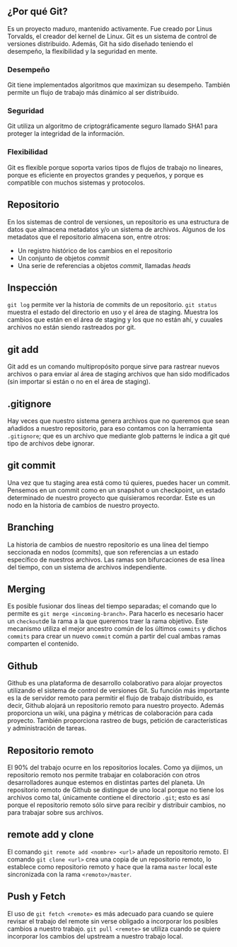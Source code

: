 
## ¿Por qué Git?
Es un proyecto maduro, mantenido activamente. Fue creado por Linus Torvalds, el creador del kernel de Linux. Git es un sistema de control de versiones distribuido. Además, Git ha sido diseñado teniendo el desempeño, la flexibilidad y la seguridad en mente.

### Desempeño
Git tiene implementados algoritmos que maximizan su desempeño. También permite un flujo de trabajo más dinámico al ser distribuido.

### Seguridad
Git utiliza un algoritmo de criptográficamente seguro llamado SHA1 para proteger la integridad de la información.

### Flexibilidad
Git es flexible porque soporta varios tipos de flujos de trabajo no lineares, porque es eficiente en proyectos grandes y pequeños, y porque es compatible con muchos sistemas y protocolos.

## Repositorio
En los sistemas de control de versiones, un repositorio es una estructura de datos que almacena metadatos y/o un sistema de archivos.
Algunos de los metadatos que el repositorio almacena son, entre otros:
* Un registro histórico de los cambios en el repositorio
* Un conjunto de objetos _commit_
* Una serie de referencias a objetos _commit_, llamadas _heads_ 

## Inspección
`git log` permite ver la historia de commits de un repositorio.
`git status` muestra el estado del directorio en uso y el área de staging. Muestra los cambios que están en el área de staging y los que no están ahí, y cuuales archivos no están siendo rastreados por git.

## git add
Git add es un comando multipropósito porque sirve para rastrear nuevos archivos o para enviar al área de staging archivos que han sido modificados (sin importar si están o no en el área de staging).

## .gitignore
Hay veces que nuestro sistema genera archivos que no queremos que sean añadidos a nuestro repositorio, para eso contamos con la herramienta `.gitignore`; que es un archivo que mediante glob patterns le indica a git qué tipo de archivos debe ignorar.

## git commit
Una vez que tu staging area está como tú quieres, puedes hacer un commit. Pensemos en un commit como en un snapshot o un checkpoint, un estado determinado de nuestro proyecto que quisieramos recordar. Este es un nodo en la historia de cambios de nuestro proyecto.

## Branching
La historia de cambios de nuestro repositorio es una línea del tiempo seccionada en nodos (commits), que son referencias a un estado específico de nuestros archivos. Las ramas son bifurcaciones de esa línea del tiempo, con un sistema de archivos independiente.

## Merging
Es posible fusionar dos líneas del tiempo separadas; el comando que lo permite es `git merge <incoming-branch>`. Para hacerlo es necesario hacer un `checkout`de la rama a la que queremos traer la rama objetivo. Este mecanismo utiliza el mejor ancestro común de los últimos `commits` y dichos `commits` para crear un nuevo `commit` común a partir del cual ambas ramas comparten el contenido.

## Github
Github es una plataforma de desarrollo colaborativo para alojar proyectos utilizando el sistema de control de versiones Git. Su función más importante es la de servidor remoto para permitir el flujo de trabajo distribuido, es decir, Github alojará un repositorio remoto para nuestro proyecto. Además proporciona un wiki, una página y métricas de colaboración para cada proyecto. También proporciona rastreo de bugs, petición de características y administración de tareas.

## Repositorio remoto
El 90% del trabajo ocurre en los repositorios locales. Como ya dijimos, un repositorio remoto nos permite trabajar en colaboración con otros desarrolladores aunque estemos en distintas partes del planeta. Un repositorio remoto de Github se distingue de uno local porque no tiene los archivos como tal, únicamente contiene el directorio `.git`; esto es así porque el repositorio remoto sólo sirve para recibir y distribuir cambios, no para trabajar sobre sus archivos.

## remote add y clone
El comando `git remote add <nombre> <url>` añade un repositorio remoto.
El comando `git clone <url>` crea una copia de un repositorio remoto, lo establece como repositorio remoto y hace que la rama `master` local este sincronizada con la rama `<remoto>/master`.

## Push y Fetch
El uso de `git fetch <remote>` es más adecuado para cuando se quiere revisar el trabajo del remote sin verse obligado a incorporar los posibles cambios a nuestro trabajo. `git pull <remote>` se utiliza cuando se quiere incorporar los cambios del upstream a nuestro trabajo local.
